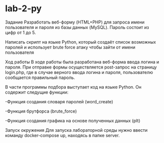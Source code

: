 # lab-2-py


Задание
Разработать веб-форму (HTML+PHP) для запроса имени пользователя и пароля из базы данных (MySQL). Пароль состоит из цифр от 1 до 5.

Написать скрипт на языке Python, который создаёт список возможных паролей и использует brute force атаку чтобы зайти от имени пользователя

Ход работы
В ходе работы была разработана веб-форма ввода логина и пароля. При отправке формы осуществляется post-запрос на страницу login.php, где в случае верного ввода логина и пароля, пользователю сообщается правильный пароль.

В части программы подбора выступает код на языке Python. Он содержит следущие функции:

-Функция создания словаря паролей (word_create)

-Функция брутфорса (brute_force)

-Функция создания графика на основе полученных данных (plt)

Запуск окружения
Для запуска лабораторной среды нужно ввести команду docker-compose up, находясь в папке server.
